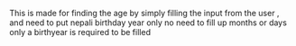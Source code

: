This is made for finding  the age by simply filling the input from the user , and need to put nepali birthday year only no need to fill up months or days  only  a birthyear is required to be filled  
